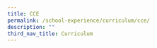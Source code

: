 ```yaml
---
title: CCE
permalink: /school-experience/curriculum/cce/
description: ""
third_nav_title: Curriculum
---
```

